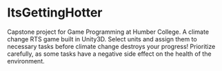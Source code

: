 # ItsGettingHotter

Capstone project for Game Programming at Humber College. A climate change RTS game built in Unity3D.
Select units and assign them to necessary tasks before climate change destroys your progress! Prioritize carefully, as some tasks have a negative side effect on the health of the environment.
